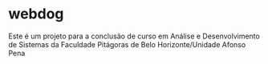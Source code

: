 # webdog
Este é um projeto para a conclusão de curso em Análise e Desenvolvimento de Sistemas da Faculdade Pitágoras de Belo Horizonte/Unidade Afonso Pena
